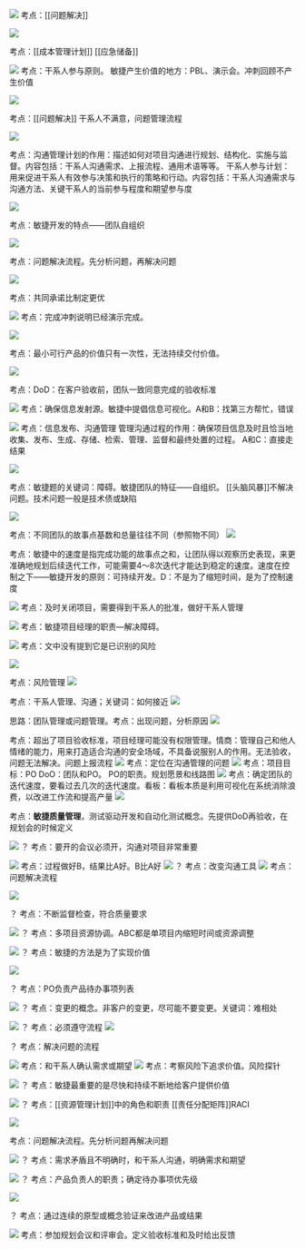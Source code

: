 
![](https://raw.githubusercontent.com/a812305914/PMP/main/img/202211142042655.png)
考点：[[问题解决]]

![](https://raw.githubusercontent.com/a812305914/PMP/main/img/202211142042169.png)

考点：[[成本管理计划]] [[应急储备]]

![](https://raw.githubusercontent.com/a812305914/PMP/main/img/202211142044778.png)
考点：干系人参与原则。
敏捷产生价值的地方：PBL、演示会。冲刺回顾不产生价值

![](https://raw.githubusercontent.com/a812305914/PMP/main/img/202211142046484.png)

考点：[[问题解决]]  干系人不满意，问题管理流程

![](https://raw.githubusercontent.com/a812305914/PMP/main/img/202211142047518.png)

考点：沟通管理计划的作用：描述如何对项目沟通进行规划、结构化、实施与监督。内容包括：干系人沟通需求、上报流程、通用术语等等。
干系人参与计划：用来促进干系人有效参与决策和执行的策略和行动。内容包括：干系人沟通需求与沟通方法、关键干系人的当前参与程度和期望参与度

![](https://raw.githubusercontent.com/a812305914/PMP/main/img/202211142051609.png)

考点：敏捷开发的特点——团队自组织

![](https://raw.githubusercontent.com/a812305914/PMP/main/img/202211142052216.png)

考点：问题解决流程。先分析问题，再解决问题

![](https://raw.githubusercontent.com/a812305914/PMP/main/img/202211142052830.png)

考点：共同承诺比制定更优

![](https://raw.githubusercontent.com/a812305914/PMP/main/img/202211142053571.png)
考点：完成冲刺说明已经演示完成。

![](https://raw.githubusercontent.com/a812305914/PMP/main/img/202211142054050.png)

考点：最小可行产品的价值只有一次性，无法持续交付价值。

![](https://raw.githubusercontent.com/a812305914/PMP/main/img/202211142054325.png)

考点：DoD：在客户验收前，团队一致同意完成的验收标准

![](https://raw.githubusercontent.com/a812305914/PMP/main/img/202211142057557.png)
考点：确保信息发射源。敏捷中提倡信息可视化。A和B：找第三方帮忙，错误

![](https://raw.githubusercontent.com/a812305914/PMP/main/img/202211142100836.png)
考点：信息发布、沟通管理
管理沟通过程的作用：确保项目信息及时且恰当地收集、发布、生成、存储、检索、管理、监督和最终处置的过程。
A和C：直接走结果

![](https://raw.githubusercontent.com/a812305914/PMP/main/img/202211142103448.png)

考点：敏捷题的关键词：障碍。敏捷团队的特征——自组织。
[[头脑风暴]]不解决问题。技术问题一般是技术债或缺陷

![](https://raw.githubusercontent.com/a812305914/PMP/main/img/202211142104225.png)

考点：不同团队的故事点基数和总量往往不同（参照物不同）
![](https://raw.githubusercontent.com/a812305914/PMP/main/img/202211142128975.png)

考点：敏捷中的速度是指完成功能的故事点之和，让团队得以观察历史表现，来更准确地规划后续迭代工作，可能需要4～8次迭代才能达到稳定的速度。速度在控制之下——敏捷开发的原则：可持续开发。D：不是为了缩短时间，是为了控制速度

![](https://raw.githubusercontent.com/a812305914/PMP/main/img/202211142130484.png)
考点：及时关闭项目，需要得到干系人的批准，做好干系人管理

![](https://raw.githubusercontent.com/a812305914/PMP/main/img/202211142130059.png)
考点：敏捷项目经理的职责—解决障碍。

![](https://raw.githubusercontent.com/a812305914/PMP/main/img/202211142131694.png)
考点：文中没有提到它是已识别的风险

![](https://raw.githubusercontent.com/a812305914/PMP/main/img/202211142132133.png)

考点：风险管理
![](https://raw.githubusercontent.com/a812305914/PMP/main/img/202211142133907.png)

考点：干系人管理、沟通；关键词：如何接近
![](https://raw.githubusercontent.com/a812305914/PMP/main/img/202211142133857.png)

思路：团队管理或问题管理。考点：出现问题，分析原因
![](https://raw.githubusercontent.com/a812305914/PMP/main/img/202211142134706.png)


考点：超出了项目验收标准，项目经理可能没有权限管理。情商：管理自己和他人情绪的能力，用来打造适合沟通的安全场域，不具备说服别人的作用。无法验收，问题无法解决。问题上报流程
![](https://raw.githubusercontent.com/a812305914/PMP/main/img/202211201453357.png)
考点：定位在沟通管理的问题
![](https://raw.githubusercontent.com/a812305914/PMP/main/img/202211142135293.png)
考点：项目目标：PO  DoO：团队和PO。
PO的职责。规划愿景和线路图
![](https://raw.githubusercontent.com/a812305914/PMP/main/img/202211142136967.png)
考点：确定团队的迭代速度，要看过去几次的迭代速度。看板：看板本质是利用可视化在系统消除浪费，以改进工作流和提高产量
![](https://raw.githubusercontent.com/a812305914/PMP/main/img/202211142137202.png)

考点：**敏捷质量管理**，测试驱动开发和自动化测试概念。先提供DoD再验收，在规划会的时候定义

![](https://raw.githubusercontent.com/a812305914/PMP/main/img/202211142151542.png)
？ 考点：要开的会议必须开，沟通对项目非常重要

![](https://raw.githubusercontent.com/a812305914/PMP/main/img/202211142154668.png)
考点：过程做好B，结果比A好。B比A好
![](https://raw.githubusercontent.com/a812305914/PMP/main/img/202211142155185.png)
？ 考点：改变沟通工具
![](https://raw.githubusercontent.com/a812305914/PMP/main/img/202211201608287.png)
考点：问题解决流程

![](https://raw.githubusercontent.com/a812305914/PMP/main/img/202211142157938.png)

？ 考点：不断监督检查，符合质量要求

![](https://raw.githubusercontent.com/a812305914/PMP/main/img/202211142158050.png)
？ 考点：多项目资源协调。ABC都是单项目内缩短时间或资源调整

![](https://raw.githubusercontent.com/a812305914/PMP/main/img/202211142201968.png)
？ 考点：敏捷的方法是为了实现价值

![](https://raw.githubusercontent.com/a812305914/PMP/main/img/202211142203783.png)

？ 考点：PO负责产品待办事项列表

![](https://raw.githubusercontent.com/a812305914/PMP/main/img/202211142207592.png)
？ 考点：变更的概念。非客户的变更，尽可能不要变更。关键词：难相处

![](https://raw.githubusercontent.com/a812305914/PMP/main/img/202211142208450.png)
？ 考点：必须遵守流程
![](https://raw.githubusercontent.com/a812305914/PMP/main/img/202211142210240.png)

？ 考点：解决问题的流程

![](https://raw.githubusercontent.com/a812305914/PMP/main/img/202211142212901.png)
考点：和干系人确认需求或期望
![](https://raw.githubusercontent.com/a812305914/PMP/main/img/202211142216622.png)
考点：考察风险下追求价值。风险探针

![](https://raw.githubusercontent.com/a812305914/PMP/main/img/202211142217866.png)
？ 考点：敏捷最重要的是尽快和持续不断地给客户提供价值

![](https://raw.githubusercontent.com/a812305914/PMP/main/img/202211142218229.png)
？ 考点：[[资源管理计划]]中的角色和职责
[[责任分配矩阵]]RACI

![](https://raw.githubusercontent.com/a812305914/PMP/main/img/202211142222257.png)

考点：问题解决流程。先分析问题再解决问题

![](https://raw.githubusercontent.com/a812305914/PMP/main/img/202211142223182.png)
？ 考点：需求矛盾且不明确时，和干系人沟通，明确需求和期望

![](https://raw.githubusercontent.com/a812305914/PMP/main/img/202211142224428.png)
？ 考点：产品负责人的职责；确定待办事项优先级

![](https://raw.githubusercontent.com/a812305914/PMP/main/img/202211142224479.png)

？ 考点：通过连续的原型或概念验证来改进产品或结果

![](https://raw.githubusercontent.com/a812305914/PMP/main/img/202211152052805.png)
考点：参加规划会议和评审会。定义验收标准和及时给出反馈